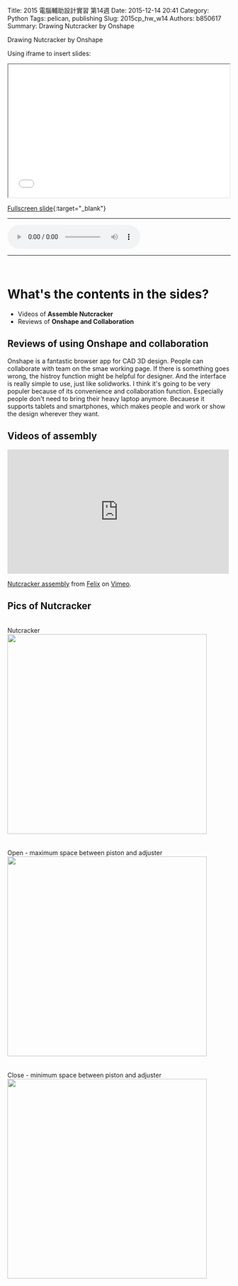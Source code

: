 Title: 2015 電腦輔助設計實習 第14週
Date: 2015-12-14 20:41
Category: Python
Tags: pelican, publishing
Slug: 2015cp_hw_w14
Authors: b850617
Summary: Drawing Nutcracker by Onshape

Drawing Nutcracker by Onshape

Using iframe to insert slides:

<iframe src="2015cadpslidesw14.html" width="500" height="300"></iframe>

[Fullscreen slide](2015cadpslidesw14.html){:target="_blank"}
<br>
<hr>
<html>
<head>
<title>one of us.mp3</title>
</head>
<body>
    <audio controls pause loop>
        <source src="https://copy.com/ITOl2LH73BzCm32f">
    </audio>
</body>
</html>
<hr>
<br>

What's the contents in the sides?
============

  * Videos of **Assemble Nutcracker**
  * Reviews of **Onshape and Collaboration**
  
Reviews of using Onshape and collaboration
--------------------------------------

Onshape is a fantastic browser app for CAD 3D design. People can collaborate with team on the smae working page. If there is something goes wrong, the histroy function might be helpful for designer. And the interface is really simple to use, just like solidworks. I think it's going to be very populer because of its convenience and collaboration function. Especially people don't need to bring their heavy laptop anymore. Becauese it supports tablets and smartphones, which makes people and work or show the design wherever they want.


Videos of assembly
------------------------
<iframe src="https://player.vimeo.com/video/150560454" width="500" height="280" frameborder="0" webkitallowfullscreen mozallowfullscreen allowfullscreen></iframe> <p><a href="https://vimeo.com/150560454">Nutcracker assembly</a> from <a href="https://vimeo.com/user44760923">Felix</a> on <a href="https://vimeo.com">Vimeo</a>.</p>


Pics of Nutcracker
---------------------
<br>
Nutcracker
<br>
<img src="https://copy.com/6qoNYlfm4d0tf6wg"width="450"height="450">
<br>
<br>

<br>
Open - maximum space between piston and adjuster
<br>
<img src="https://copy.com/xVDzMtPP87Y8q90W"width="450"height="450">
<br>
<br>

<br>
Close - minimum space between piston and adjuster
<br>
<img src="https://copy.com/ZZG9YGZJnwdCpA7O"width="450"height="450">
<br>
<br>

<br>
<script src="https://embed.github.com/view/3d/2015fallhw/2015fallcadpb/gh-pages/user/49923230/componentstl/nutcracker.stl"width="300"height="300"></script>
<br>
<br>
